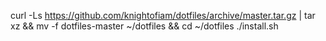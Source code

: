 curl -Ls https://github.com/knightofiam/dotfiles/archive/master.tar.gz | tar xz && mv -f dotfiles-master ~/dotfiles && cd ~/dotfiles
./install.sh
